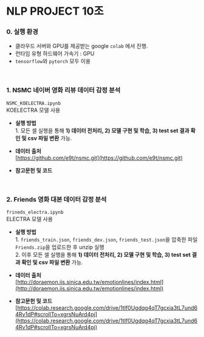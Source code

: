 # NLP PROJECT 10조

### 0. 실행 환경
- 클라우드 서버와 GPU를 제공받는 google `colab` 에서 진행.
- 런타임 유형 하드웨어 가속기 : GPU
- `tensorflow`와 `pytorch` 모두 이용


<br>

### 1. NSMC 네이버 영화 리뷰 데이터 감정 분석

`NSMC_KOELECTRA.ipynb`  
KOELECTRA 모델 사용

- <b>실행 방법</b>  
<t>1.  모든 셀 실행을 통해 <b>1) 데이터 전처리, 2) 모델 구현 및 학습, 3) test set 결과 확인 및 csv 파일 변환</b> 가능.


- <b>데이터 출처</b>  
<t>[https://github.com/e9t/nsmc.git](https://github.com/e9t/nsmc.git)


- <b>참고문헌 및 코드</b>  


<br>


### 2. Friends 영화 대본 데이터 감정 분석

`frineds_electra.ipynb`  
ELECTRA 모델 사용

- <b>실행 방법</b>  
<t>1.  `friends_train.json`, `friends_dev.json`, `friends_test.json`을 압축한 파일 `Friends.zip`을 업로드한 후 unzip 실행  
<t>2.  이후 모든 셀 실행을 통해 <b>1) 데이터 전처리, 2) 모델 구현 및 학습, 3) test set 결과 확인 및 csv 파일 변환</b> 가능.


- <b>데이터 출처</b>  
<t>[http://doraemon.iis.sinica.edu.tw/emotionlines/index.html](http://doraemon.iis.sinica.edu.tw/emotionlines/index.html)


- <b>참고문헌 및 코드</b>
<t>[https://colab.research.google.com/drive/1tIf0Ugdqg4qT7gcxia3tL7und64Rv1dP#scrollTo=xgrsNuArd4pj](https://colab.research.google.com/drive/1tIf0Ugdqg4qT7gcxia3tL7und64Rv1dP#scrollTo=xgrsNuArd4pj)
  


